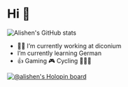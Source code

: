 # Hi 👋

![Alishen's GitHub stats](https://alisen-stats.vercel.app/api?username=alisen&show_icons=true)
<!-- [![Top Langs](
  https://github-readme-stats.vercel.app/api/top-langs/?username=alisen&theme=dark
)](https://github.com/anuraghazra/github-readme-stats) -->
- 👨‍💻 I’m currently working at diconium
- I’m currently learning German
- 👍 Gaming 🎮 Cycling 🚴🏻‍♂️

[![@alishen's Holopin board](https://holopin.io/api/user/board?user=alishen)](https://holopin.io/@alishen)
